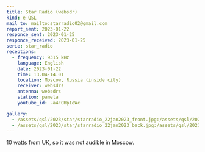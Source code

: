```yaml
---
title: Star Radio (websdr)
kind: e-QSL
mail_to: mailto:starradio02@gmail.com
report_sent: 2023-01-22
responce_sent: 2023-01-25
responce_received: 2023-01-25
serie: star_radio
receptions:
  - frequency: 9315 kHz
    language: English
    date: 2023-01-22
    time: 13.04-14.01
    location: Moscow, Russia (inside city)
    receiver: websdrs
    antenna: websdrs
    station: pamela
    youtube_id: -a4FCHpIeWc

gallery:
  - /assets/qsl/2023/star/starradio_22jan2023_front.jpg:/assets/qsl/2023/star/starradio_22jan2023_front.jpg
  - /assets/qsl/2023/star/starradio_22jan2023_back.jpg:/assets/qsl/2023/star/starradio_22jan2023_back.jpg
---
```


10 watts from UK, so it was not audible in Moscow.